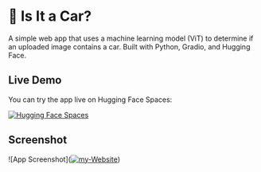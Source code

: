 # 🚗 Is It a Car?

A simple web app that uses a machine learning model (ViT) to determine if an uploaded image contains a car. Built with Python, Gradio, and Hugging Face.

## Live Demo

You can try the app live on Hugging Face Spaces:

[![Hugging Face Spaces](https://img.shields.io/badge/%F0%9F%A4%97%20Hugging%20Face-Spaces-blue)](https://huggingface.co/spaces/JamesHandler28/is-it-a-car?logs=build)

## Screenshot

![App Screenshot](<a href="https://ibb.co/1ttPBp5V"><img src="https://i.ibb.co/gLLfQXp1/my-Website.png" alt="my-Website" border="0"></a>)
